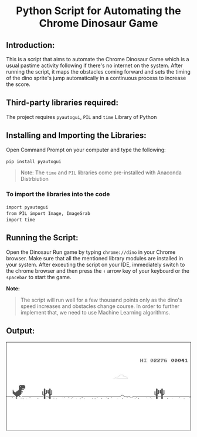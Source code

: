 # <p align = "center"> Python Script for Automating the Chrome Dinosaur Game </p>
## Introduction: 
This is a script that aims to automate the Chrome Dinosaur Game which is a usual pastime activity following if there's no internet on the system. After running the script, it maps the obstacles coming forward and sets the timing of the dino sprite's jump automatically in a continuous process to increase the score. 
## Third-party libraries required:
The project requires `pyautogui`, `PIL` and `time` Library of Python 
## Installing and Importing the Libraries:
Open Command Prompt on your computer and type the following:

`pip install pyautogui` <br>
>Note: The `time` and `PIL` libraries come pre-installed with Anaconda Distrbiution

### To import the libraries into the code
`import pyautogui`\
`from PIL import Image, ImageGrab`\
`import time`

## Running the Script:
Open the Dinosaur Run game by typing `chrome://dino` in your Chrome browser. Make sure that all the mentioned library modules are installed in your system. 
After exceuting the script on your IDE, immediately switch to the chrome browser and then press the `↑` arrow key of your keyboard or the `spacebar` to start the game.

**Note:**
> The script will run well for a few thousand points only as the dino's speed increases and obstacles change course. In order to further implement that, we need to use Machine Learning algorithms. 

## Output:
![Output2](Screenshot.jpg)